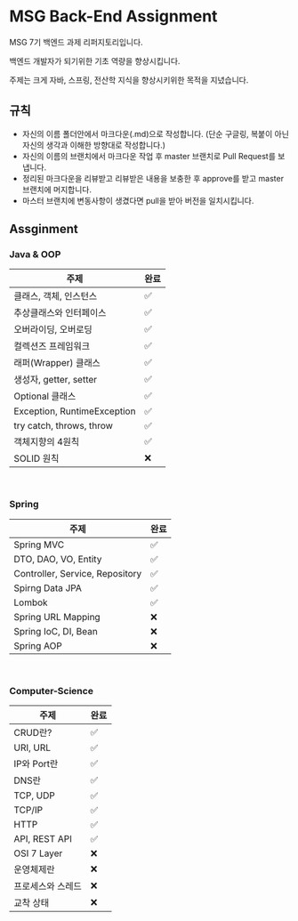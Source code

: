 # MSG Back-End Assignment

MSG 7기 백엔드 과제 리퍼지토리입니다.

백엔드 개발자가 되기위한 기초 역량을 향상시킵니다.

주제는 크게 자바, 스프링, 전산학 지식을 향상시키위한 목적을 지녔습니다.

## 규칙
- 자신의 이름 폴더안에서 마크다운(.md)으로 작성합니다. (단순 구글링, 복붙이 아닌 자신의 생각과 이해한 방향대로 작성합니다.)
- 자신의 이름의 브랜치에서 마크다운 작업 후 master 브랜치로 Pull Request를 보냅니다.
- 정리된 마크다운을 리뷰받고 리뷰받은 내용을 보충한 후 approve를 받고 master 브랜치에 머지합니다.
- 마스터 브랜치에 변동사항이 생겼다면 pull을 받아 버전을 일치시킵니다.


## Assginment


### Java & OOP
주제 | 완료 |
--|--
클래스, 객체, 인스턴스 | ✅
추상클래스와 인터페이스 | ✅
오버라이딩, 오버로딩 | ✅
컬렉션즈 프레임워크 | ✅
래퍼(Wrapper) 클래스 | ✅
생성자, getter, setter |  ✅
Optional 클래스 | ✅
Exception, RuntimeException | ✅
try catch, throws, throw | ✅
객체지향의 4원칙 | ✅
SOLID 원칙 | ❌

<br>

### Spring
주제 | 완료 |
--|--
Spring MVC | ✅
DTO, DAO, VO, Entity | ✅
Controller, Service, Repository | ✅
Spirng Data JPA | ✅
Lombok | ✅
Spring URL Mapping | ❌
Spring IoC, DI, Bean | ❌
Spring AOP | ❌


<br>

### Computer-Science
주제 | 완료 |
--|--
CRUD란? | ✅
URI, URL | ✅
IP와 Port란 | ✅
DNS란 | ✅
TCP, UDP | ✅
TCP/IP | ✅
HTTP | ✅
API, REST API | ✅
OSI 7 Layer | ❌
운영체제란 | ❌
프로세스와 스레드 | ❌
교착 상태 | ❌